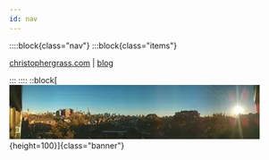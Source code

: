 ```yaml
---
id: nav
---
```


::::block{class="nav"}
:::block{class="items"}

[christophergrass.com](/)
|
[blog](/blog)

:::
::::
::block[![banner](/banner.webp){height=100}]{class="banner"}